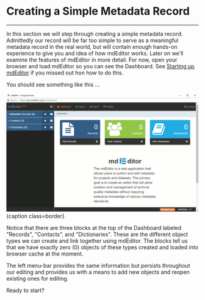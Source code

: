 # Creating a Simple Metadata Record

---

In this section we will step through creating a simple metadata record.  Admittedly our record will be far too simple to serve as a meaningful metadata record in the real world, but will contain enough hands-on experience to give you and idea of how mdEditor works. Later on we'll examine the features of mdEditor in more detail. For now, open your browser and load mdEditor so you can see the Dashboard. See [Starting up mdEditor](starting-up-mdeditor.md) if you missed out hon how to do this.

You should see something like this ...

![Dashboard view with no records.](/assets/get-started/dashboard-empty.png){caption class=border}

Notice that there are three blocks at the top of the Dashboard labeled "Records", "Contacts", and "Dictionaries".  These are the different object types we can create and link together using mdEditor.  The blocks tell us that we have exactly zero (0) objects of these types created and loaded into browser cache at the moment.

The left menu-bar provides the same information but persists throughout our editing and provides us with a means to add new objects and reopen existing ones for editing.

Ready to start?
